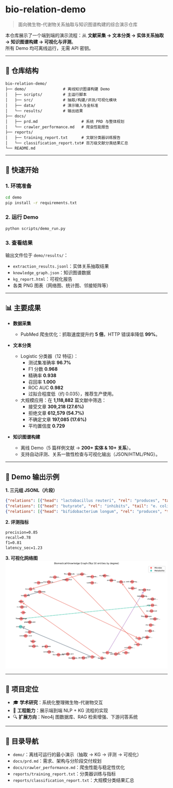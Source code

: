 # bio-relation-demo
> 面向微生物-代谢物关系抽取与知识图谱构建的综合演示仓库

本仓库展示了一个端到端的演示流程：从 **文献采集 → 文本分类 → 实体关系抽取 → 知识图谱构建 → 可视化与评测**。  
所有 Demo 均可离线运行，无需 API 密钥。

---

## 📂 仓库结构

```
bio-relation-demo/
├── demo/                # 离线知识图谱构建 Demo
│   ├── scripts/         # 主运行脚本
│   ├── src/             # 抽取/构建/评测/可视化模块
│   ├── data/            # 演示输入与金标准
│   └── results/         # 输出结果
├── docs/
│   ├── prd.md                   # 系统 PRD 与整体规划
│   └── crawler_performance.md   # 爬虫性能报告
├── reports/
│   ├── training_report.txt      # 文献分类器训练报告
│   └── classification_report.txt# 百万级文献分类结果汇总
└── README.md
```

---

## 🚀 快速开始

### 1. 环境准备
```bash
cd demo
pip install -r requirements.txt
```

### 2. 运行 Demo
```bash
python scripts/demo_run.py
```

### 3. 查看结果
输出文件位于 `demo/results/`：
- `extraction_results.jsonl`：实体关系抽取结果  
- `knowledge_graph.json`：知识图谱数据  
- `kg_report.html`：可视化报告  
- 各类 PNG 图表（网络图、统计图、邻接矩阵等）

---

## 📊 主要成果

- **数据采集**  
  - PubMed 爬虫优化：抓取速度提升约 **5 倍**，HTTP 错误率降低 **99%**。  

- **文本分类**  
  - Logistic 分类器（12 特征）：  
    - 测试集准确率 **96.7%**  
    - F1 分数 **0.968**  
    - 精确率 **0.938**  
    - 召回率 **1.000**  
    - ROC AUC **0.982**  
    - 过拟合程度低（约 0.035），推荐生产使用。  
  - 大规模应用：在 **1,118,882** 篇文献中筛选：  
    - 接受文章 **309,218 (27.6%)**  
    - 拒绝文章 **612,579 (54.7%)**  
    - 不确定文章 **197,085 (17.6%)**  
    - 平均置信度 **0.729**  

- **知识图谱构建**  
  - 离线 Demo（5 篇样例文献 → **200+ 实体 & 10+ 关系**）。  
  - 支持自动评测、关系一致性检查与可视化输出（JSON/HTML/PNG）。  

---

## 🧪 Demo 输出示例

**1. 三元组 JSONL（片段）**
```json
{"relations": [{"head": "lactobacillus reuteri", "rel": "produces", "tail": "reuterin"}]}
{"relations": [{"head": "butyrate", "rel": "inhibits", "tail": "e. coli"}]}
{"relations": [{"head": "bifidobacterium longum", "rel": "produces", "tail": "acetate"}]}
```

**2. 评测指标**
```
precision=0.85
recall=0.78
f1=0.81
latency_sec=1.23
```

**3. 可视化网络图**
![知识图谱示例](demo/results/visualizations/network_graph.png)

---

## 🎯 项目定位

- 🎓 **学术研究**：系统化整理微生物-代谢物交互  
- 💼 **工程能力**：展示端到端 NLP + KG 流程的实现  
- 🔍 **扩展方向**：Neo4j 图数据库、RAG 检索增强、下游问答系统  

---

## 🧭 目录导航

- `demo/`：离线可运行的最小演示（抽取 → KG → 评测 → 可视化）  
- `docs/prd.md`：需求、架构与分阶段交付规划  
- `docs/crawler_performance.md`：爬虫性能与稳定性优化  
- `reports/training_report.txt`：分类器训练与指标  
- `reports/classification_report.txt`：大规模分类结果汇总


